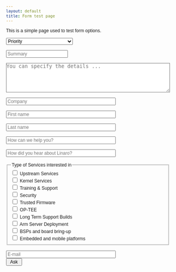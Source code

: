 ```yaml
---
layout: default
title: Form test page
---
```


This is a simple page used to test form options.

<STYLE TYPE='text/css'>
#loading{
display:none;
vertical-align:baseline;
position:fixed;
left:0;
top:0;
width:100%;
height:100%;
z-index:1000;}
#loadingcontent{
position:fixed;
left:20%;
top:35%;
width:50%;
height:50%;}
#loadingspinner{
vertical-align:baseline;
width: 10%;
text-align: center;
font-size:larger;}
textarea { width: 100%; margin: 0; padding: 0; border-width: 1; }
.feedback-summary { width: 100%; margin: 0; padding: 0; border-width: 1; }
BODY, input, select, table {
font-size: 12px;font-family: Arial,Helvetica,FreeSans,'sans - serif';}
#captcha{margin-bottom:0;padding-bottom:0}#captcha .captcha-container{clear:none;margin:5px 0 0 0;min-height:0;overflow:hidden;padding:0} #captcha .captcha-container .captcha-image{float:left}#captcha .captcha-container .captcha-trigger{float:left} #captcha .captcha-container .captcha-trigger .content{margin:0;overflow:hidden;text-align:left;text-indent:-999em;width:0} #captcha .captcha-container .icon-reload{background-image:url("data:image/png;base64,iVBORw0KGgoAAAANSUhEUgAAABAAAAAQBAMAAADt3eJSAAAAMFBMVEX///9wcHBwcHBwcHBwcHBwcHBwcHBwcHBwcHBwcHBwcHBwcHBwcHBwcHBwcHAAAAAM3lI2AAAADnRSTlMAESIzRFVmiJmqu8zd7qUOxRYAAAB3SURBVHjaY2axe9y7PGDtDyZGg+zYTvZDDExMpvWpnZb/GZgYPb5tYPhpDxRhnMvAwPCBgYmZITMAyGJgYTyz5wMDMmAEk+7GKUwQbooAM5hxR14HKKLAwMAc/x/I2CHA4PVzH1AqqECgq+wzkLEj3GtqPyfcHAB0GR2Spl8/YwAAAABJRU5ErkJggg==")} </STYLE>
<script src='//ajax.googleapis.com/ajax/libs/jquery/1.7.1/jquery.min.js'></script>
<link rel="stylesheet" type="text/css" href="https://cdnjs.cloudflare.com/ajax/libs/jquery-datetimepicker/2.5.4/jquery.datetimepicker.css"> <script src='https://cdnjs.cloudflare.com/ajax/libs/jquery-datetimepicker/2.5.4/build/jquery.datetimepicker.full.js'></script> <link rel="stylesheet" type="text/css" href="//aui-cdn.atlassian.com/aui-adg/5.4.3/css/aui.css"> <div id="loading">
<div id="loadingcontent">
<span id='loadingspinner' class='aui-icon aui-icon-wait'>Loading...</span>
</div>
</div>
<div id='feedback-main-div' style='font-size: 12px; font-family: Arial,Helvetica,FreeSans,sans-serif'>
<div id='feedback-error'></div>
<form class='aui' enctype='multipart/form-data' id='feedback-form' name='feedback-form' target='feedback-response' method='post' action='https://servicedesk.linaro.org/plugins/servlet/feedback/create'>
<input type='hidden' name='form-index' id='form-index' value='1'/>
<input type='hidden' name='feedback-from-url' id='feedback-from-url' value=''/>
<div><select id='feedback-priority' class='select' name='feedback-priority'>
<option value='' selected >Priority</option>
<option value='10200'>Severity 0 - Emergency</option>
<option value='10000'>Business Critical</option>
<option value='10201'>Severity 1 - Critical</option>
<option value='10001'>Degraded Service</option>
<option value='10202'>Severity 2 - High</option>
<option value='10002'>General Issue</option>
<option value='10203'>Severity 3 - Normal</option>
<option value='10100'>Blocker</option>
<option value='10101'>High</option>
<option value='10102'>Medium</option>
<option value='10103'>Low</option>
<option value='10104'>Minor</option>
<option value='10204'>Severity 4 - Feature Request</option>
</select>
</div>
<br> <div><input type='text' class='text long-field' id='feedback-summary' name='feedback-summary' class='feedback-summary' placeholder='Summary' value=''/></div>
<br> <div style='display:none;'><input type='text' class='text long-field' id='feedback-language' name='feedback-language' class='feedback-language' placeholder='Выберите язык (en/ru)' value='ru'/></div>
<div><TEXTAREA id='feedback-body' class='textarea long-field' name='feedback-body' ROWS='5' placeholder='You can specify the details ...'></TEXTAREA></div>
<br> <div><input type='text' class='text long-field' id='customfield_12401' name='customfield_12401' placeholder='Company' size='38' value=''/></div>
<br>
<div><input type='text' class='text long-field' id='customfield_10902' name='customfield_10902' placeholder='First name' size='38' value=''/></div>
<br>
<div><input type='text' class='text long-field' id='customfield_10903' name='customfield_10903' placeholder='Last name' size='38' value=''/></div>
<br>
<div><input type='text' class='text long-field' id='customfield_12902' name='customfield_12902' placeholder='How can we help you?' size='38' value=''/></div>
<br>
<div><input type='text' class='text long-field' id='customfield_12903' name='customfield_12903' placeholder='How did you hear about Linaro?' size='38' value=''/></div>
<br>
<fieldset class='group'>
<legend><span>Type of Services interested in</span></legend>
<div class='checkbox'>
<input type='checkbox' value='12805' name='customfield_12901' id='customfield_12901-1' class='checkbox'>
<label for='customfield_12901-1'>Upstream Services</label>
</div>
<div class='checkbox'>
<input type='checkbox' value='12806' name='customfield_12901' id='customfield_12901-2' class='checkbox'>
<label for='customfield_12901-2'>Kernel Services</label>
</div>
<div class='checkbox'>
<input type='checkbox' value='12807' name='customfield_12901' id='customfield_12901-3' class='checkbox'>
<label for='customfield_12901-3'>Training & Support</label>
</div>
<div class='checkbox'>
<input type='checkbox' value='12808' name='customfield_12901' id='customfield_12901-4' class='checkbox'>
<label for='customfield_12901-4'>Security</label>
</div>
<div class='checkbox'>
<input type='checkbox' value='12809' name='customfield_12901' id='customfield_12901-5' class='checkbox'>
<label for='customfield_12901-5'>Trusted Firmware</label>
</div>
<div class='checkbox'>
<input type='checkbox' value='12810' name='customfield_12901' id='customfield_12901-6' class='checkbox'>
<label for='customfield_12901-6'>OP-TEE</label>
</div>
<div class='checkbox'>
<input type='checkbox' value='12811' name='customfield_12901' id='customfield_12901-7' class='checkbox'>
<label for='customfield_12901-7'>Long Term Support Builds</label>
</div>
<div class='checkbox'>
<input type='checkbox' value='12812' name='customfield_12901' id='customfield_12901-8' class='checkbox'>
<label for='customfield_12901-8'>Arm Server Deployment</label>
</div>
<div class='checkbox'>
<input type='checkbox' value='12813' name='customfield_12901' id='customfield_12901-9' class='checkbox'>
<label for='customfield_12901-9'>BSPs and board bring-up</label>
</div>
<div class='checkbox'>
<input type='checkbox' value='12814' name='customfield_12901' id='customfield_12901-10' class='checkbox'>
<label for='customfield_12901-10'>Embedded and mobile platforms</label>
</div>
</fieldset>
<br>
<input type='text' class='text long-field' id='feedback-email' name='feedback-email' placeholder='E-mail' size='38' value=''/>
<br>
<div>
<input type='button' class='aui-button' value=' Ask ' onclick='addFeedback()'/>
</div>
</form></div>
<div id='feedback-back' class='aui' style='display: none'><input type='button' class='aui-button' onclick="jQuery('#feedback-main-div').show();jQuery('#feedback-response').hide();jQuery('#feedback-back').hide();" value='Back'/></div><iframe id='feedback-response' name='feedback-response' frameborder='no' style='display: none' width='500' height='250'></iframe><script type='text/javascript'>
JIRACaptcha = { setup: function() { jQuery("#captcha").delegate("span.captcha-reload", "click", function (e) { JIRACaptcha.refresh(); e.preventDefault(); }); }, refresh: function() { var img = jQuery(".captcha-image", "#captcha .captcha-container"), src = img.attr("src"); if (src.indexOf("__r") >= 0) { src = src.replace(/__r=([^&]+)/, "__r=" + Math.random()); } else { src = src.indexOf('?') >= 0 ? (src + "&__r=" + Math.random()) : (src + "?__r=" + Math.random()); } img.attr("src", src); jQuery("#captcha .captcha-response").focus(); } }; jQuery(window).load(function()
{
   jQuery('.datetimepicker').each(function() {
   jQuery(this).datetimepicker({
   timepicker:false,
   format:'d.m.Y'
   });
   });
   jQuery('.datetimepicker-time').each(function() {
   jQuery(this).datetimepicker({
   timepicker:true,
   format:'d.m.Y H:i'
   });
   });
   jQuery(JIRACaptcha.setup);
   jQuery('#feedback-main-div').show();
   jQuery('#feedback-new-issue-div').hide();
   jQuery('#feedback-response').hide();
   jQuery('#feedback-new-issue-button').click(function ()
   {
    jQuery('#feedback-form')[0].reset();
    jQuery('#feedback-main-div').show();
    jQuery('#feedback-new-issue-div').hide();
    jQuery('#feedback-response').hide();
   });
});

function isValidEmail(email ) {
    return true;
}
function addFeedback() {
    var message = '';
   var summary = jQuery('#feedback-summary').val();
   var email = jQuery('#feedback-email').val();
   if (summary == '' || email == '')
   {
    if (summary == '')
    {
     message = message + '<div>Enter the summary</div>';
    }
    if (email == '')
    {
     message = message + '<div>Enter E-mail</div>';
    }
    jQuery('#feedback-error').html(message);
    return false;
}
if (!isValidEmail(email )) {
    jQuery('#feedback-error').html('<div>E-mail address is in an Invalid format!</div>');
    return false;
}   jQuery('#feedback-error').html('');
   jQuery('#feedback-main-div').hide();
   jQuery('#loading').fadeIn();
   window.top.$('#feedback-response').attr('src','about:blank');    jQuery('#feedback-response').show();
   jQuery('#feedback-back').show();
   jQuery('#feedback-from-url').val(location.href);
   jQuery('#feedback-form').submit();
   jQuery('#feedback-response').on("load", function() {
   jQuery('#feedback-new-issue-div').show();
   jQuery('#loading').fadeOut();
});
   return false;
}
</script>